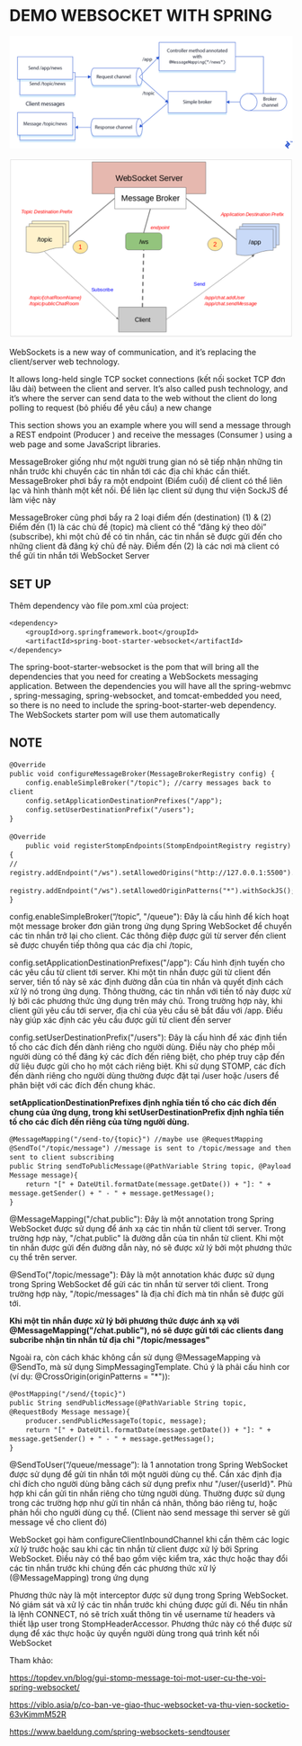 # **DEMO WEBSOCKET WITH SPRING**

![img_1.png](img_1.png)

![img.png](img.png)

WebSockets is a new way of communication, and it’s replacing the client/server web technology.

It allows long-held single TCP socket connections (kết nối socket TCP đơn lâu dài) between the client and server. It’s also called push technology, and it’s where the server can send data to the web without the client do long polling to request (bỏ phiếu để yêu cầu) a new change

This section shows you an example where you will send a message through a REST endpoint (Producer ) and receive the messages (Consumer ) using a web page and some JavaScript libraries.

MessageBroker giống như một người trung gian nó sẽ tiếp nhận những tin nhắn trước khi chuyển các tin nhắn tới các địa chỉ khác cần thiết.
MessageBroker phơi bầy ra một endpoint (Điểm cuối) để client có thể liên lạc và hình thành một kết nối. Để liên lạc client sử dụng thư viện SockJS để làm việc này

MessageBroker cũng phơi bẩy ra 2 loại điểm đến (destination)  (1) & (2)
Điểm đến (1) là các chủ đề (topic) mà client có thể “đăng ký theo dõi” (subscribe), khi một chủ đề có tin nhắn, các tin nhắn sẽ được gửi đến cho những client đã đăng ký chủ đề này.
Điểm đến (2) là các nơi mà client có thể gửi tin nhắn tới WebSocket Server

## SET UP

Thêm dependency vào file pom.xml của project:

```
<dependency>
    <groupId>org.springframework.boot</groupId>
    <artifactId>spring-boot-starter-websocket</artifactId>
</dependency>
```

The spring-boot-starter-websocket is the pom that will bring all the dependencies that you need for creating a WebSockets messaging application. Between the dependencies you will have all the spring-webmvc , spring-messaging, spring-websocket, and tomcat-embedded you need, so there is no need to include the spring-boot-starter-web dependency. The WebSockets starter pom will use them automatically

## NOTE

```
@Override
public void configureMessageBroker(MessageBrokerRegistry config) {
    config.enableSimpleBroker("/topic"); //carry messages back to client
    config.setApplicationDestinationPrefixes("/app");
    config.setUserDestinationPrefix("/users");
}

@Override
    public void registerStompEndpoints(StompEndpointRegistry registry) {
//        registry.addEndpoint("/ws").setAllowedOrigins("http://127.0.0.1:5500").withSockJS();
        registry.addEndpoint("/ws").setAllowedOriginPatterns("*").withSockJS();
}
```

config.enableSimpleBroker(“/topic”, "/queue"): Đây là cấu hình để kích hoạt một message broker đơn giản trong ứng dụng Spring WebSocket để chuyển các tin nhắn trở lại cho client. Các thông điệp được gửi từ server đến client sẽ được chuyển tiếp thông qua các địa chỉ /topic,

config.setApplicationDestinationPrefixes("/app"): Cấu hình định tuyến cho các yêu cầu từ client tới server. Khi một tin nhắn được gửi từ client đến server, tiền tố này sẽ xác định đường dẫn của tin nhắn và quyết định cách xử lý nó trong ứng dụng. Thông thường, các tin nhắn với tiền tố này được xử lý bởi các phương thức ứng dụng trên máy chủ. Trong trường hợp này, khi client gửi yêu cầu tới server, địa chỉ của yêu cầu sẽ bắt đầu với /app. Điều này giúp xác định các yêu cầu được gửi từ client đến server

config.setUserDestinationPrefix("/users"): Đây là cấu hình để xác định tiền tố cho các đích đến dành riêng cho người dùng. Điều này cho phép mỗi người dùng có thể đăng ký các đích đến riêng biệt, cho phép truy cập đến dữ liệu được gửi cho họ một cách riêng biệt. Khi sử dụng STOMP, các đích đến dành riêng cho người dùng thường được đặt tại /user hoặc /users để phân biệt với các đích đến chung khác.

**setApplicationDestinationPrefixes định nghĩa tiền tố cho các đích đến chung của ứng dụng, trong khi setUserDestinationPrefix định nghĩa tiền tố cho các đích đến riêng của từng người dùng.**


```
@MessageMapping("/send-to/{topic}") //maybe use @RequestMapping
@SendTo("/topic/message") //message is sent to /topic/message and then sent to client subscribing
public String sendToPublicMessage(@PathVariable String topic, @Payload Message message){
    return "[" + DateUtil.formatDate(message.getDate()) + "]: " + message.getSender() + " - " + message.getMessage();
}
```

@MessageMapping("/chat.public"): Đây là một annotation trong Spring WebSocket được sử dụng để ánh xạ các tin nhắn từ client tới server. Trong trường hợp này, "/chat.public" là đường dẫn của tin nhắn từ client. Khi một tin nhắn được gửi đến đường dẫn này, nó sẽ được xử lý bởi một phương thức cụ thể trên server.

@SendTo("/topic/message"): Đây là một annotation khác được sử dụng trong Spring WebSocket để gửi các tin nhắn từ server tới client. Trong trường hợp này, "/topic/messages" là địa chỉ đích mà tin nhắn sẽ được gửi tới. 

**Khi một tin nhắn được xử lý bởi phương thức được ánh xạ với @MessageMapping("/chat.public"), nó sẽ được gửi tới các clients đang subcribe nhận tin nhắn từ địa chỉ "/topic/messages"**

Ngoài ra, còn cách khác không cần sử dụng @MessageMapping và @SendTo, mà sử dụng SimpMessagingTemplate. Chú ý là phải cấu hình cor (ví dụ: @CrossOrigin(originPatterns = "*")):


```
@PostMapping("/send/{topic}")
public String sendPublicMessage(@PathVariable String topic, @RequestBody Message message){
    producer.sendPublicMessageTo(topic, message);
    return "[" + DateUtil.formatDate(message.getDate()) + "]: " + message.getSender() + " - " + message.getMessage();
}
```

@SendToUser(“/queue/message”): là 1 annotation trong Spring WebSocket được sử dụng để gửi tin nhắn tới một người dùng cụ thể. Cần xác định địa chỉ đích cho người dùng bằng cách sử dụng prefix như "/user/{userId}". Phù hợp khi cần gửi tin nhắn riêng cho từng người dùng. Thường được sử dụng trong các trường hợp như gửi tin nhắn cá nhân, thông báo riêng tư, hoặc phản hồi cho người dùng cụ thể. (Client nào send message thì server sẽ gửi message về cho client đó)

WebSocket gọi hàm configureClientInboundChannel khi cần thêm các logic xử lý trước hoặc sau khi các tin nhắn từ client được xử lý bởi Spring WebSocket. Điều này có thể bao gồm việc kiểm tra, xác thực hoặc thay đổi các tin nhắn trước khi chúng đến các phương thức xử lý (@MessageMapping) trong ứng dụng

Phương thức này là một interceptor được sử dụng trong Spring WebSocket. Nó giám sát và xử lý các tin nhắn trước khi chúng được gửi đi. Nếu tin nhắn là lệnh CONNECT, nó sẽ trích xuất thông tin về username từ headers và thiết lập user trong StompHeaderAccessor. Phương thức này có thể được sử dụng để xác thực hoặc ủy quyền người dùng trong quá trình kết nối WebSocket

Tham khảo:

https://topdev.vn/blog/gui-stomp-message-toi-mot-user-cu-the-voi-spring-websocket/

https://viblo.asia/p/co-ban-ve-giao-thuc-websocket-va-thu-vien-socketio-63vKjmmM52R

https://www.baeldung.com/spring-websockets-sendtouser


